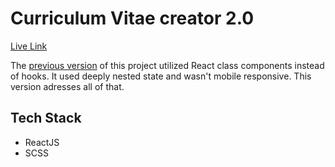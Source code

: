 # Curriculum Vitae creator 2.0

[Live Link](https://cv-appv2.netlify.app/)

The [previous version](https://github.com/DrantDumani/cv-app) of this project utilized React class components instead of hooks. It used deeply nested state and wasn't mobile responsive. This version adresses all of that.

## Tech Stack

- ReactJS
- SCSS
